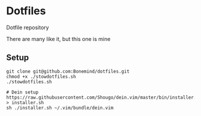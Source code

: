 Dotfiles
=======

Dotfile repository

There are many like it, but this one is mine

## Setup

```
git clone git@github.com:Bonemind/dotfiles.git
chmod +x ./stowdotfiles.sh
./stowdotfiles.sh

# Dein setup
https://raw.githubusercontent.com/Shougo/dein.vim/master/bin/installer.sh > installer.sh
sh ./installer.sh ~/.vim/bundle/dein.vim
```
